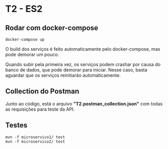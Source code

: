 # T2 - ES2

## Rodar com docker-compose
```
docker-compose up
```

O build dos serviços é feito automaticamente pelo docker-compose, mas pode demorar um pouco.

Quando subir pela primeira vez, os serviços podem crashar por causa do banco de dados, que pode demorar para iniciar. Nesse caso, basta aguardar que os serviços reinitiarão automaticamente.

## Collection do Postman

Junto ao código, está o arquivo __"T2.postman_collection.json"__ com todas as requisições para teste da API.


## Testes

```
mvn -f microservico1/ test
mvn -f microservico2/ test
```